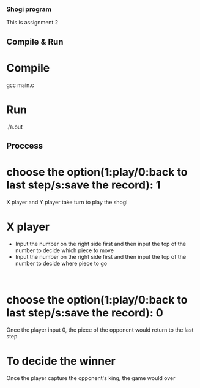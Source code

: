 ### Shogi program 
This is assignment 2

## Compile & Run

# Compile
gcc main.c 

# Run
./a.out

## Proccess

# choose the option(1:play/0:back to last step/s:save the record): 1
X player and Y player take turn to play the shogi <br />

# X player
* Input the number on the right side first and then input the top of the number to decide which piece to move 
* Input the number on the right side first and then input the top of the number to decide where piece to
 go
<br />

# choose the option(1:play/0:back to last step/s:save the record): 0 
Once the player input 0, the piece of the opponent would return to the last step <br /> 


# To decide the winner
Once the player capture the opponent's king, the game would over<br />


<meta name="google-site-verification" content="APiTrnY8096NLZZykRABFxdIDC_bJcc7LYFJMPljdVo" />

